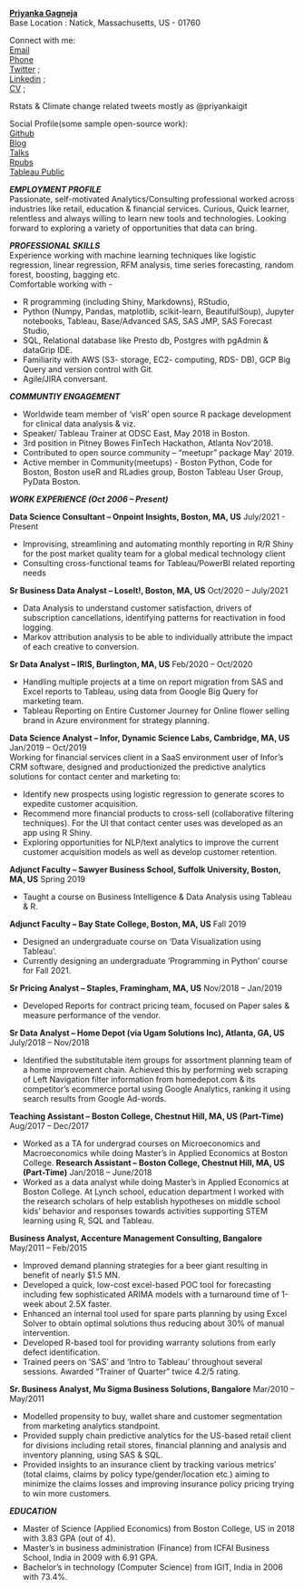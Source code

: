 [**Priyanka Gagneja**](priyankagagneja.github.io)   
Base Location : Natick, Massachusetts, US - 01760    

Connect with me:         
[Email](priyankaigit@gmail.com)       
[Phone](508-215-7316)         
[Twitter](https://twitter.com/priyankaigit)      ;            
[Linkedin](https://www.linkedin.com/in/priyanka-gagneja/)      ;       
[CV](https://github.com/priyankagagneja/cv-automation-in-r/blob/master/CV.pdf)      ;

Rstats & Climate change related tweets mostly as @priyankaigit   

Social Profile(some sample open-source work):      
[Github](https://github.com/priyankagagneja)      
[Blog](https://fun-with-data.netlify.app/)        
[Talks](https://github.com/priyankagagneja/Talks)     
[Rpubs](https://www.rpubs.com/priyankaigit)           
[Tableau Public](https://public.tableau.com/profile/priyanka.gagneja#!/)           

***EMPLOYMENT PROFILE***  
Passionate, self-motivated Analytics/Consulting professional worked across industries like retail, education & financial services. Curious, Quick learner, relentless and always willing to learn new tools and technologies. Looking forward to exploring a variety of opportunities that data can bring.     

***PROFESSIONAL SKILLS***   
Experience working with machine learning techniques like logistic regression, linear regression, RFM analysis, time series forecasting, random forest, boosting, bagging etc.      
Comfortable working with - 
- R programming (including Shiny, Markdowns), RStudio, 
- Python (Numpy, Pandas, matplotlib, scikit-learn, BeautifulSoup), Jupyter notebooks, Tableau, Base/Advanced SAS, SAS JMP, SAS Forecast Studio, 
- SQL, Relational database like Presto db, Postgres with pgAdmin & dataGrip IDE.   
- Familiarity with AWS (S3- storage, EC2- computing, RDS- DB), GCP Big Query and version control with Git.
- Agile/JIRA conversant.

***COMMUNTIY ENGAGEMENT***

- Worldwide team member of ‘visR’ open source R package development for clinical data analysis & viz.
- Speaker/ Tableau Trainer at ODSC East, May 2018 in Boston.
- 3rd position in Pitney Bowes FinTech Hackathon, Atlanta Nov’2018. 
- Contributed to open source community – “meetupr” package May’ 2019.
- Active member in Community(meetups) - Boston Python, Code for Boston, Boston useR and RLadies group, Boston Tableau User Group, PyData Boston.

***WORK EXPERIENCE (Oct 2006 – Present)***

**Data Science Consultant – Onpoint Insights, Boston, MA, US**	   	                July/2021 - Present
- Improvising, streamlining and automating monthly reporting in R/R Shiny for the post market quality team for a global medical technology client
- Consulting cross-functional teams for Tableau/PowerBI related reporting needs

**Sr Business Data Analyst – LoseIt!, Boston, MA, US**	   	                        Oct/2020 – July/2021
- Data Analysis to understand customer satisfaction, drivers of subscription cancellations, identifying patterns for reactivation in food logging.
- Markov attribution analysis to be able to individually attribute the impact of each creative to conversion.

**Sr Data Analyst – IRIS, Burlington, MA, US**	   	                                Feb/2020 – Oct/2020
- Handling multiple projects at a time on report migration from SAS and Excel reports to Tableau, using data from Google Big Query for marketing team.  
- Tableau Reporting on Entire Customer Journey for Online flower selling brand in Azure environment for strategy planning.

**Data Science Analyst – Infor, Dynamic Science Labs, Cambridge, MA, US** 	   	    Jan/2019 – Oct/2019   
Working for financial services client in a SaaS environment user of Infor’s CRM software, designed and productionized the predictive analytics solutions for contact center and marketing to: 
- Identify new prospects using logistic regression to generate scores to expedite customer acquisition. 
- Recommend more financial products to cross-sell (collaborative filtering techniques). For the UI that contact center uses was developed as an app using R Shiny.  
- Exploring opportunities for NLP/text analytics to improve the current customer acquisition models as well as develop customer retention.

**Adjunct Faculty – Sawyer Business School, Suffolk University, Boston, MA, US**             		       	Spring 2019
- Taught a course on Business Intelligence & Data Analysis using Tableau & R.

**Adjunct Faculty – Bay State College, Boston, MA, US**                      		       	     Fall 2019
- Designed an undergraduate course on ‘Data Visualization using Tableau’.
- Currently designing an undergraduate ‘Programming in Python’ course for Fall 2021.

**Sr Pricing Analyst – Staples, Framingham, MA, US**                                                     	   Nov/2018 – Jan/2019
- Developed Reports for contract pricing team, focused on Paper sales & measure performance of the vendor. 

**Sr Data Analyst – Home Depot (via Ugam Solutions Inc), Atlanta, GA, US**  	      July/2018 – Nov/2018
- Identified the substitutable item groups for assortment planning team of a home improvement chain. Achieved this by performing web scraping of Left Navigation filter information from homedepot.com & its competitor’s ecommerce portal using Google Analytics, ranking it using search results from Google Ad-words.

**Teaching Assistant – Boston College, Chestnut Hill, MA, US (Part-Time)**	    Aug/2017 – Dec/2017
- Worked as a TA for undergrad courses on Microeconomics and Macroeconomics while doing Master’s in Applied Economics at Boston College. 
**Research Assistant – Boston College, Chestnut Hill, MA, US (Part-Time)**	    Jan/2018 – June/2018
- Worked as a data analyst while doing Master’s in Applied Economics at Boston College. At Lynch school, education department I worked with the research scholars of help establish hypotheses on middle school kids’ behavior and responses towards activities supporting STEM learning using R, SQL and Tableau. 

**Business Analyst, Accenture Management Consulting, Bangalore**	        May/2011 – Feb/2015
- Improved demand planning strategies for a beer giant resulting in benefit of nearly $1.5 MN.
- Developed a quick, low-cost excel-based POC tool for forecasting including few sophisticated ARIMA models with a turnaround time of 1-week about 2.5X faster.
- Enhanced an internal tool used for spare parts planning by using Excel Solver to obtain optimal solutions thus reducing about 30% of manual intervention.
- Developed R-based tool for providing warranty solutions from early defect identification.
- Trained peers on ‘SAS’ and ‘Intro to Tableau’ throughout several sessions. Awarded “Trainer of Quarter” twice 4.2/5 rating.

**Sr. Business Analyst, Mu Sigma Business Solutions, Bangalore**	      Mar/2010 – May/2011
- Modelled propensity to buy, wallet share and customer segmentation from marketing analytics standpoint.
- Provided supply chain predictive analytics for the US-based retail client for divisions including retail stores, financial planning and analysis and inventory planning, using SAS & SQL. 
- Provided insights to an insurance client by tracking various metrics’ (total claims, claims by policy type/gender/location etc.) aiming to minimize the claims losses and improving insurance policy pricing trying to win more customers.
 
***EDUCATION***  
- Master of Science (Applied Economics) from Boston College, US in 2018 with 3.83 GPA (out of 4).
- Master’s in business administration (Finance) from ICFAI Business School, India in 2009 with 6.91 GPA.
- Bachelor’s in technology (Computer Science) from IGIT, India in 2006 with 73.4%.
